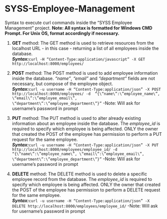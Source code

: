 # SYSS-Employee-Management
Syntax to execute curl commands inside the “SYSS Employee Management” project. 
**Note: All syntax is formatted for Windows CMD Prompt. For Unix OS, format accordingly if necessary.**

1) **GET** method: The GET method is used to retrieve resources from the localhost URL - in this case - returning
a list of all employees inside the database.
<br/>***Syntax:***```curl -H “Content-Type:application/javascript” -X GET http://localhost:8000/employees/```

2) **POST** method: The POST method is used to add employee information inside the database. *“name”*, *“email”* and
*“department”* fields are not necessary, but compose of the employee object.
<br/>***Syntax:***```curl -u username -H “Content-Type:application/json” -X POST http://localhost:8000/employees/ -d  “{\“name\”:\”employee_name\”, \“email\”:\”employee_email\”, \“department\”:\”employee_department\”}”```
-Note: Will ask for username’s password in prompt

3) **PUT** method: The PUT method is used to alter already existing information about an employee inside the
database. The *employee_id* is required to specify which employee is being affected. ONLY the owner that
created the POST of the employee has permission to perform a PUT request for the same employee.
<br/>***Syntax:***```curl -u username -H “Content-Type:application/json” -X PUT http://localhost:8000/employees/employee_id/ -d  “{\“name\”:\”employee_name\”, \“email\”:\”employee_email\”, \“department\”:\”employee_department\”}”```
-Note: Will ask for username’s password in prompt

4) **DELETE** method: The DELETE method is used to delete a specific employee record from the database. The
*employee_id* is required to specify which employee is being affected. ONLY the owner that created the POST
of the employee has permission to perform a DELETE request for the same employee.
<br/>***Syntax:***```curl -u username -H “Content-Type:application/json” -X DELETE http://localhost:8000/employees/employee_id/```
-Note: Will ask for username’s password in prompt
